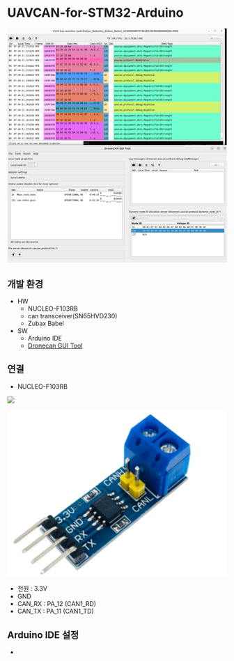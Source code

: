 # UAVCAN-for-STM32-Arduino

![](./images/dronecan_capture.png)

## 개발 환경
* HW
    * NUCLEO-F103RB
    * can transceiver(SN65HVD230)
    * Zubax Babel
* SW
    * Arduino IDE
    * [Dronecan GUI Tool](https://dronecan.github.io/GUI_Tool/Overview/)

## 연결
* NUCLEO-F103RB

![](https://os.mbed.com/media/uploads/bcostm/nucleo_f103rb_2018_07_06_morpho_right.png)

![](./images/cantranceiver.png)
   * 전원 : 3.3V
   * GND
   * CAN_RX : PA_12 (CAN1_RD)
   * CAN_TX : PA_11 (CAN1_TD)
## Arduino IDE 설정
* 



